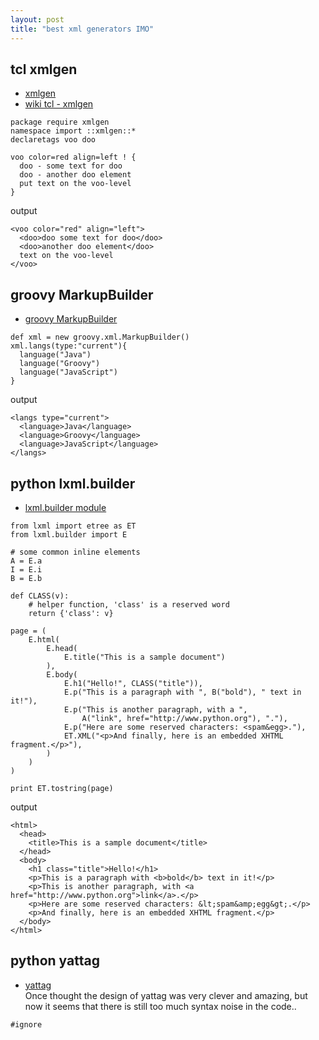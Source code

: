 ```yaml
---
layout: post
title: "best xml generators IMO"
---
```


## tcl xmlgen
- [xmlgen](http://tclxml.sourceforge.net/xmlgen/xmlgen.html)
- [wiki tcl - xmlgen](https://wiki.tcl-lang.org/page/xmlgen+%2F+htmlgen)
```
package require xmlgen
namespace import ::xmlgen::*
declaretags voo doo 

voo color=red align=left ! {
  doo - some text for doo
  doo - another doo element
  put text on the voo-level
} 
```
output
```
<voo color="red" align="left">
  <doo>doo some text for doo</doo>
  <doo>another doo element</doo>
  text on the voo-level
</voo> 
```

## groovy MarkupBuilder
- [groovy MarkupBuilder](http://docs.groovy-lang.org/docs/latest/html/documentation/core-domain-specific-languages.html#_markupbuilder)
```
def xml = new groovy.xml.MarkupBuilder()
xml.langs(type:"current"){
  language("Java")
  language("Groovy")
  language("JavaScript")
}
```
output
```
<langs type="current">
  <language>Java</language>
  <language>Groovy</language>
  <language>JavaScript</language>
</langs>
```

## python lxml.builder
- [lxml.builder module](https://lxml.de/apidoc/lxml.builder.html)
```
from lxml import etree as ET
from lxml.builder import E

# some common inline elements
A = E.a
I = E.i
B = E.b

def CLASS(v):
    # helper function, 'class' is a reserved word
    return {'class': v}

page = (
    E.html(
        E.head(
            E.title("This is a sample document")
        ),
        E.body(
            E.h1("Hello!", CLASS("title")),
            E.p("This is a paragraph with ", B("bold"), " text in it!"),
            E.p("This is another paragraph, with a ",
                A("link", href="http://www.python.org"), "."),
            E.p("Here are some reserved characters: <spam&egg>."),
            ET.XML("<p>And finally, here is an embedded XHTML fragment.</p>"),
        )
    )
)

print ET.tostring(page)
```
output
```
<html>
  <head>
    <title>This is a sample document</title>
  </head>
  <body>
    <h1 class="title">Hello!</h1>
    <p>This is a paragraph with <b>bold</b> text in it!</p>
    <p>This is another paragraph, with <a href="http://www.python.org">link</a>.</p>
    <p>Here are some reserved characters: &lt;spam&amp;egg&gt;.</p>
    <p>And finally, here is an embedded XHTML fragment.</p>
  </body>
</html>
```

## python yattag
- [yattag](https://www.yattag.org/)  
Once thought the design of yattag was very clever and amazing, but now it seems that there is still too much syntax noise in the code..  
```
#ignore
```
